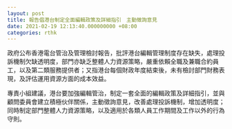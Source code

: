 ```yaml
---
layout: post
title: 報告倡港台制定全面編輯政策及詳細指引　主動徵詢意見
date: 2021-02-19 12:13:40.000000000 +08:00
categories: rthk
---
```


政府公布香港電台管治及管理檢討報告，批評港台編輯管理制度存在缺失，處理投訴機制欠缺透明度，部門亦缺乏整體人力資源策略，嚴重依賴全職及兼職合約員工，以及第二類服務提供者；又指港台每個財政年度結束後，未有檢討部門財務表現，及評估運用資源方面的成本效益。

專責小組建議，港台要加強編輯管治，制定一套全面的編輯政策及詳細指引，並與顧問委員會建立積極伙伴關係，主動徵詢意見，改善處理投訴機制，增加透明度；同時制定部門整體人力資源策略，以及適用於各類人員工作期間及工作以外的行為守則。
